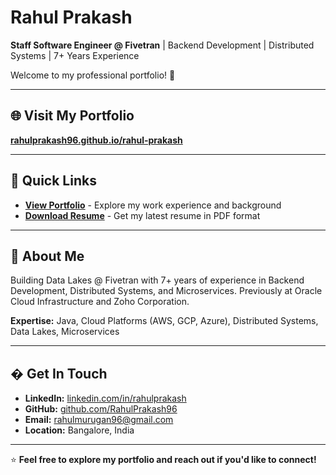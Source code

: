 # Rahul Prakash

**Staff Software Engineer @ Fivetran** | Backend Development | Distributed Systems | 7+ Years Experience

Welcome to my professional portfolio! 👋

---

## 🌐 Visit My Portfolio
**[rahulprakash96.github.io/rahul-prakash](https://rahulprakash96.github.io/rahul-prakash/)**

---

## 📄 Quick Links

- **[View Portfolio](https://rahulprakash96.github.io/rahul-prakash/)** - Explore my work experience and background
- **[Download Resume](https://rahulprakash96.github.io/rahul-prakash/assets/resume.pdf)** - Get my latest resume in PDF format

---

## 💼 About Me

Building Data Lakes @ Fivetran with 7+ years of experience in Backend Development, Distributed Systems, and Microservices. Previously at Oracle Cloud Infrastructure and Zoho Corporation.

**Expertise:** Java, Cloud Platforms (AWS, GCP, Azure), Distributed Systems, Data Lakes, Microservices

---

## � Get In Touch

- **LinkedIn:** [linkedin.com/in/rahulprakash](https://www.linkedin.com/in/rahulprakash)
- **GitHub:** [github.com/RahulPrakash96](https://github.com/RahulPrakash96)
- **Email:** rahulmurugan96@gmail.com
- **Location:** Bangalore, India

---

⭐ **Feel free to explore my portfolio and reach out if you'd like to connect!**
